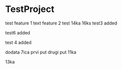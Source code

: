 # TestProject
test
feature 1 text
feature 2 test
14ka
16ks
test3 added

test6 added

test 4 added

dodata 7ica prvi put
drugi put
11ka

13ka